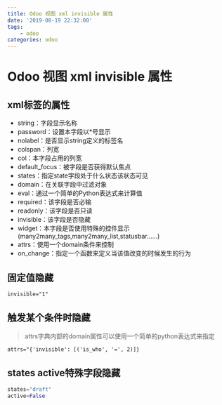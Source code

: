 ```yaml
---
title: Odoo 视图 xml invisible 属性
date: '2019-08-19 22:32:00'
tags:
    - odoo
categories: odoo
---
```


# Odoo 视图 xml invisible 属性

## xml标签的属性

- string：字段显示名称
- password：设置本字段以*号显示
- nolabel：是否显示string定义的标签名
- colspan：列宽
- col：本字段占用的列宽
- default_focus：被字段是否获得默认焦点
- states：指定state字段处于什么状态该状态可见
- domain：在关联字段中过滤对象
- eval：通过一个简单的Python表达式来计算值
- required：该字段是否必输
- readonly：该字段是否只读
- invisible：该字段是否隐藏
- widget：本字段是否使用特殊的控件显示(many2many_tags,many2many_list,statusbar……)
- attrs：使用一个domain条件来控制
- on_change：指定一个函数来定义当该值改变的时候发生的行为

## 固定值隐藏

```xml
invisible="1"
```

## 触发某个条件时隐藏

> attrs字典内部的domain属性可以使用一个简单的python表达式来指定

```xml
attrs="{'invisible': [('is_who', '=', 2)]}
```

## states active特殊字段隐藏

```python
states="draft"
active=False
```
